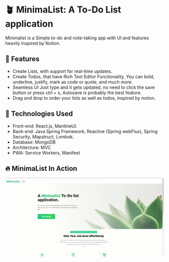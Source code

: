 <!-- Project Title -->
# 🪴 MinimaList: A To-Do List application

<!-- Project Description -->
Minimalist is a Simple to-do and note-taking app with UI and features heavily inspired by Notion.

## 🔆 Features

- Create Lists, with support for real-time updates.
- Create Todos, that have Rich Text Editor Functionality, You can bold, underline, justify, mark as code or quote, and much more.
- Seamless UI Just type and it gets updated, no need to click the save button or press ctrl + s, Autosave is probably the best feature.
- Drag and drop to order your lists as well as todos, inspired by notion.

## 💽 Technologies Used

- Front-end: React.js, MantineUI.
- Back-end: Java Spring Framework, Reactive (Spring webFlux), Spring Security, Mapstruct, Lombok.
- Database: MongoDB
- Architecture: MVC
- PWA: Service Workers, Manifest

## 🔥 MinimaList In Action

![demo.gif](./minimalist.gif)

